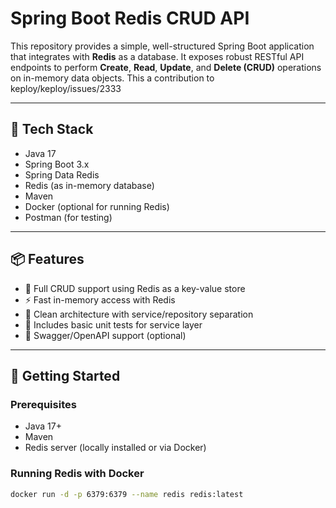 # Spring Boot Redis CRUD API

This repository provides a simple, well-structured Spring Boot application that integrates with **Redis** as a database. It exposes robust RESTful API endpoints to perform **Create**, **Read**, **Update**, and **Delete (CRUD)** operations on in-memory data objects. This a contribution to keploy/keploy/issues/2333

---

## 🧰 Tech Stack

- Java 17  
- Spring Boot 3.x  
- Spring Data Redis  
- Redis (as in-memory database)  
- Maven  
- Docker (optional for running Redis)  
- Postman (for testing)

---

## 📦 Features

- 🔄 Full CRUD support using Redis as a key-value store  
- ⚡ Fast in-memory access with Redis  
- 🌱 Clean architecture with service/repository separation  
- 🧪 Includes basic unit tests for service layer  
- 📄 Swagger/OpenAPI support (optional)

---

## 🚀 Getting Started

### Prerequisites

- Java 17+
- Maven
- Redis server (locally installed or via Docker)

### Running Redis with Docker

```bash
docker run -d -p 6379:6379 --name redis redis:latest
